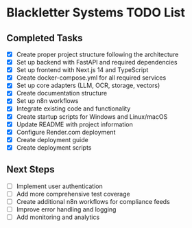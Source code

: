 # Blackletter Systems TODO List

## Completed Tasks
- [x] Create proper project structure following the architecture
- [x] Set up backend with FastAPI and required dependencies
- [x] Set up frontend with Next.js 14 and TypeScript
- [x] Create docker-compose.yml for all required services
- [x] Set up core adapters (LLM, OCR, storage, vectors)
- [x] Create documentation structure
- [x] Set up n8n workflows
- [x] Integrate existing code and functionality
- [x] Create startup scripts for Windows and Linux/macOS
- [x] Update README with project information
- [x] Configure Render.com deployment
- [x] Create deployment guide
- [x] Create deployment scripts

## Next Steps
- [ ] Implement user authentication
- [ ] Add more comprehensive test coverage
- [ ] Create additional n8n workflows for compliance feeds
- [ ] Improve error handling and logging
- [ ] Add monitoring and analytics
